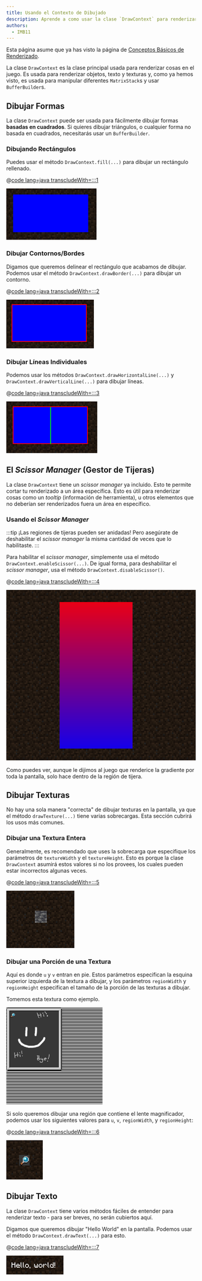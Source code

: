 ```yaml
---
title: Usando el Contexto de Dibujado
description: Aprende a como usar la clase `DrawContext` para renderizar varios objectos, texto y texturas.
authors:
  - IMB11
---
```


Esta página asume que ya has visto la página de [Conceptos Básicos de Renderizado](./basic-concepts).

La clase `DrawContext` es la clase principal usada para renderizar cosas en el juego. Es usada para renderizar objetos, texto y texturas y, como ya hemos visto, es usada para manipular diferentes `MatrixStack`s y usar `BufferBuilder`s.

## Dibujar Formas

La clase `DrawContext` puede ser usada para fácilmente dibujar formas **basadas en cuadrados**. Si quieres dibujar triángulos, o cualquier forma no basada en cuadrados, necesitarás usar un `BufferBuilder`.

### Dibujando Rectángulos

Puedes usar el método `DrawContext.fill(...)` para dibujar un rectángulo rellenado.

@[code lang=java transcludeWith=:::1](@/reference/1.21.8/src/client/java/com/example/docs/rendering/DrawContextExampleScreen.java)

![Un rectángulo](/assets/develop/rendering/draw-context-rectangle.png)

### Dibujar Contornos/Bordes

Digamos que queremos delinear el rectángulo que acabamos de dibujar. Podemos usar el método `DrawContext.drawBorder(...)` para dibujar un contorno.

@[code lang=java transcludeWith=:::2](@/reference/1.21.8/src/client/java/com/example/docs/rendering/DrawContextExampleScreen.java)

![Rectángulo con bordes](/assets/develop/rendering/draw-context-rectangle-border.png)

### Dibujar Líneas Individuales

Podemos usar los métodos `DrawContext.drawHorizontalLine(...)` y `DrawContext.drawVerticalLine(...)` para dibujar líneas.

@[code lang=java transcludeWith=:::3](@/reference/1.21.8/src/client/java/com/example/docs/rendering/DrawContextExampleScreen.java)

![Líneas](/assets/develop/rendering/draw-context-lines.png)

## El _Scissor Manager_ (Gestor de Tijeras)

La clase `DrawContext` tiene un _scissor manager_ ya incluido. Esto te permite cortar tu renderizado a un área específica. Esto es útil para renderizar cosas como un _tooltip_ (información de herramienta), u otros elementos que no deberían ser renderizados fuera un área en específico.

### Usando el _Scissor Manager_

:::tip
¡Las regiones de tijeras pueden ser anidadas! Pero asegúrate de deshabilitar el _scissor manager_ la misma cantidad de veces que lo habilitaste.
:::

Para habilitar el _scissor manager_, simplemente usa el método `DrawContext.enableScissor(...)`. De igual forma, para deshabilitar el _scissor manager_, usa el método `DrawContext.disableScissor()`.

@[code lang=java transcludeWith=:::4](@/reference/1.21.8/src/client/java/com/example/docs/rendering/DrawContextExampleScreen.java)

![Regiones de tijera en acción](/assets/develop/rendering/draw-context-scissor.png)

Como puedes ver, aunque le dijimos al juego que renderice la gradiente por toda la pantalla, solo hace dentro de la región de tijera.

## Dibujar Texturas

No hay una sola manera "correcta" de dibujar texturas en la pantalla, ya que el método `drawTexture(...)` tiene varias sobrecargas. Esta sección cubrirá los usos más comunes.

### Dibujar una Textura Entera

Generalmente, es recomendado que uses la sobrecarga que especifique los parámetros de `textureWidth` y el `textureHeight`. Esto es porque la clase `DrawContext` asumirá estos valores si no los provees, los cuales pueden estar incorrectos algunas veces.

@[code lang=java transcludeWith=:::5](@/reference/1.21.8/src/client/java/com/example/docs/rendering/DrawContextExampleScreen.java)

![Ejemplo de diubjar la textura entera](/assets/develop/rendering/draw-context-whole-texture.png)

### Dibujar una Porción de una Textura

Aquí es donde `u` y `v` entran en pie. Estos parámetros especifican la esquina superior izquierda de la textura a dibujar, y los parámetros `regionWidth` y `regionHeight` especifican el tamaño de la porción de las texturas a dibujar.

Tomemos esta textura como ejemplo.

![Textura del Libro de Recetas](/assets/develop/rendering/draw-context-recipe-book-background.png)

Si solo queremos dibujar una región que contiene el lente magnificador, podemos usar los siguientes valores para `u`, `v`, `regionWidth`, y `regionHeight`:

@[code lang=java transcludeWith=:::6](@/reference/1.21.8/src/client/java/com/example/docs/rendering/DrawContextExampleScreen.java)

![Región de Textura](/assets/develop/rendering/draw-context-region-texture.png)

## Dibujar Texto

La clase `DrawContext` tiene varios métodos fáciles de entender para renderizar texto - para ser breves, no serán cubiertos aquí.

Digamos que queremos dibujar "Hello World" en la pantalla. Podemos usar el método `DrawContext.drawText(...)` para esto.

@[code lang=java transcludeWith=:::7](@/reference/1.21.8/src/client/java/com/example/docs/rendering/DrawContextExampleScreen.java)

![Dibujar Texto](/assets/develop/rendering/draw-context-text.png)
